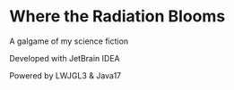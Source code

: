 # Where the Radiation Blooms
A galgame of my science fiction

Developed with JetBrain IDEA

Powered by LWJGL3 & Java17
